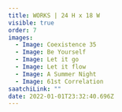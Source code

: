 ```yaml
---
title: WORKS | 24 H x 18 W
visible: true
order: 7
images:
  - Image: Coexistence 35
  - Image: Be Yourself
  - Image: Let it go
  - Image: Let it flow
  - Image: A Summer Night
  - Image: 61st Correlation
saatchiLink: ""
date: 2022-01-01T23:32:40.696Z
---
```

